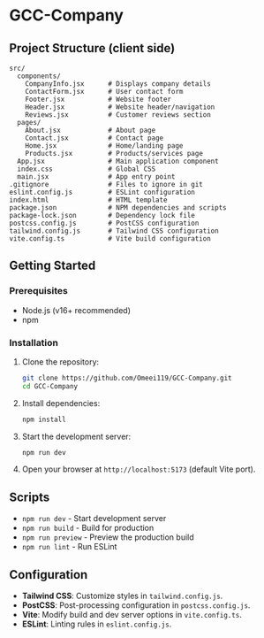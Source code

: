 # GCC-Company

## Project Structure (client side)

```
src/
  components/
    CompanyInfo.jsx      # Displays company details
    ContactForm.jsx      # User contact form
    Footer.jsx           # Website footer
    Header.jsx           # Website header/navigation
    Reviews.jsx          # Customer reviews section
  pages/
    About.jsx            # About page
    Contact.jsx          # Contact page
    Home.jsx             # Home/landing page
    Products.jsx         # Products/services page
  App.jsx                # Main application component
  index.css              # Global CSS
  main.jsx               # App entry point
.gitignore               # Files to ignore in git
eslint.config.js         # ESLint configuration
index.html               # HTML template
package.json             # NPM dependencies and scripts
package-lock.json        # Dependency lock file
postcss.config.js        # PostCSS configuration
tailwind.config.js       # Tailwind CSS configuration
vite.config.ts           # Vite build configuration
```

## Getting Started

### Prerequisites

- Node.js (v16+ recommended)
- npm 

### Installation

1. Clone the repository:
   ```bash
   git clone https://github.com/Omeei119/GCC-Company.git
   cd GCC-Company
   ```

2. Install dependencies:
   ```bash
   npm install
   ```

3. Start the development server:
   ```bash
   npm run dev
   ```

4. Open your browser at `http://localhost:5173` (default Vite port).

## Scripts

- `npm run dev` - Start development server
- `npm run build` - Build for production
- `npm run preview` - Preview the production build
- `npm run lint` - Run ESLint

## Configuration

- **Tailwind CSS**: Customize styles in `tailwind.config.js`.
- **PostCSS**: Post-processing configuration in `postcss.config.js`.
- **Vite**: Modify build and dev server options in `vite.config.ts`.
- **ESLint**: Linting rules in `eslint.config.js`.

